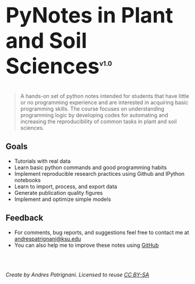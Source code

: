 <h1 style="font-size: 400%;">PyNotes in Plant and Soil Sciences<sup style="font-size: 30%;">v1.0</sup></h1>

>A hands-on set of python notes intended for students that have little or no programming experience and are interested in acquiring basic programming skills. The course focuses on understanding programming logic by developing codes for automating and increasing the reproducibility of common tasks in plant and soil sciences.

## Goals

- Tutorials with real data
- Learn basic python commands and good programming habits
- Implement reproducible research practices using Github and IPython notebooks
- Learn to import, process, and export data
- Generate publication quality figures
- Implement and optimize simple models


## Feedback

- For comments, bug reports, and suggestions feel free to contact me at andrespatrignani@ksu.edu
- You can also help me to improve these notes using [GitHub](https://github.com/docsifyjs/docsify/)

<br/>
<br/>

*Create by Andres Patrignani. Licensed to reuse [CC BY-SA](https://creativecommons.org/licenses/by-sa/2.0/)*